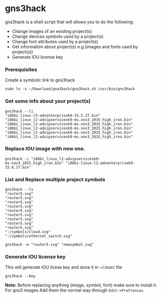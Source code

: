 		
# gns3hack

gns3hack is a shell script that will allows you to do the following:
- Change images of an existing project(s)
- Change devices symbols used by a project(s)
- Change font attributes used by a project(s)
- Get information about project(s) e.g.(images and fonts used by project(s))
- Generate IOU license key

### Prerequisites
Create a symbolic link to gns3hack
```
sudo ln -s ~/Download/gna3hack/gna3hack.sh /usr/bin/gns3hack
```
### Get some info about your project(s) 
```
gns3hack --li
"i86bi-linux-l3-adventerprisek9-15.5.2T.bin"
"i86bi_linux_l2-advipservicesk9-ms.nov3_2015_high_iron.bin"
"i86bi_linux_l2-advipservicesk9-ms.nov3_2015_high_iron.bin"
"i86bi_linux_l2-advipservicesk9-ms.nov3_2015_high_iron.bin"
"i86bi_linux_l2-advipservicesk9-ms.nov3_2015_high_iron.bin"
"i86bi_linux_l2-advipservicesk9-ms.nov3_2015_high_iron.bin"
```
### Replace IOU image with new one.
```
gns3hack -i "i86bi_linux_l2-advipservicesk9-ms.nov3_2015_high_iron.bin" "i86bi-linux-l2-adventerprisek9-15.6.1T.bin"
```
### List and Replace multiple project symbols 
```
gns3hack --ls
"router5.svg"
"router5.svg"
"router5.svg"
"router5.svg"
"router5.svg"
"router5.svg"
"router5.svg"
"router5.svg"
"router5.svg"
":/symbols/cloud.svg"
":/symbols/ethernet_switch.svg"
```
```
gns3hack -m "router5.svg" "newsymbol.svg"
```
### Generate IOU license key
This will generate IOU licese key and store it in ~/.iourc file
```
gns3hack --key
```
**Note:**
Before replacing anything (image, symbol, font) make sure to install it.
For gns3 images Add them the normal way through `Edit->Prefrences`.

